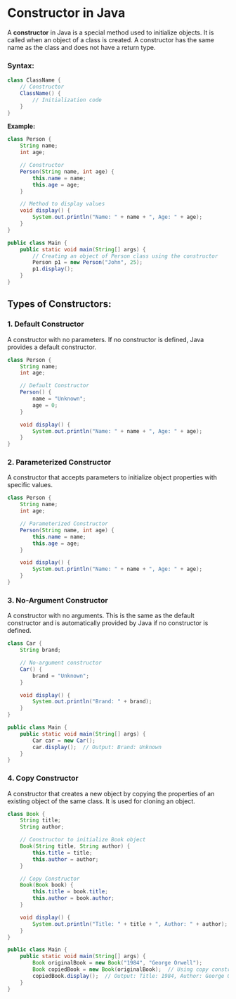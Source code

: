 # Constructor in Java

A **constructor** in Java is a special method used to initialize objects. It is called when an object of a class is created. A constructor has the same name as the class and does not have a return type.

### Syntax:

```java
class ClassName {
    // Constructor
    ClassName() {
        // Initialization code
    }
}
```
**Example:**
```java
class Person {
    String name;
    int age;

    // Constructor
    Person(String name, int age) {
        this.name = name;
        this.age = age;
    }

    // Method to display values
    void display() {
        System.out.println("Name: " + name + ", Age: " + age);
    }
}

public class Main {
    public static void main(String[] args) {
        // Creating an object of Person class using the constructor
        Person p1 = new Person("John", 25);
        p1.display();
    }
}
```

## Types of Constructors:
### 1. Default Constructor
A constructor with no parameters. If no constructor is defined, Java provides a default constructor.
```java
class Person {
    String name;
    int age;

    // Default Constructor
    Person() {
        name = "Unknown";
        age = 0;
    }

    void display() {
        System.out.println("Name: " + name + ", Age: " + age);
    }
}

```
### 2. Parameterized Constructor
A constructor that accepts parameters to initialize object properties with specific values.
```java
class Person {
    String name;
    int age;

    // Parameterized Constructor
    Person(String name, int age) {
        this.name = name;
        this.age = age;
    }

    void display() {
        System.out.println("Name: " + name + ", Age: " + age);
    }
}
```

### 3. No-Argument Constructor
A constructor with no arguments. This is the same as the default constructor and is automatically provided by Java if no constructor is defined.

```java
class Car {
    String brand;

    // No-argument constructor
    Car() {
        brand = "Unknown";
    }

    void display() {
        System.out.println("Brand: " + brand);
    }
}

public class Main {
    public static void main(String[] args) {
        Car car = new Car();
        car.display();  // Output: Brand: Unknown
    }
}
```
### 4. Copy Constructor
A constructor that creates a new object by copying the properties of an existing object of the same class. It is used for cloning an object.
```java
class Book {
    String title;
    String author;

    // Constructor to initialize Book object
    Book(String title, String author) {
        this.title = title;
        this.author = author;
    }

    // Copy Constructor
    Book(Book book) {
        this.title = book.title;
        this.author = book.author;
    }

    void display() {
        System.out.println("Title: " + title + ", Author: " + author);
    }
}

public class Main {
    public static void main(String[] args) {
        Book originalBook = new Book("1984", "George Orwell");
        Book copiedBook = new Book(originalBook);  // Using copy constructor
        copiedBook.display();  // Output: Title: 1984, Author: George Orwell
    }
}
```
